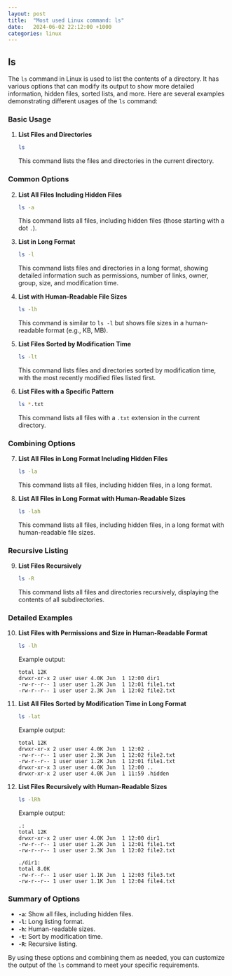 ```yaml
---
layout: post
title:  "Most used Linux command: ls"
date:   2024-06-02 22:12:00 +1000
categories: linux
---
```


## ls

The `ls` command in Linux is used to list the contents of a directory. It has various options that can modify its output to show more detailed information, hidden files, sorted lists, and more. Here are several examples demonstrating different usages of the `ls` command:

### Basic Usage

1. **List Files and Directories**
   ```sh
   ls
   ```
   This command lists the files and directories in the current directory.

### Common Options

2. **List All Files Including Hidden Files**
   ```sh
   ls -a
   ```
   This command lists all files, including hidden files (those starting with a dot `.`).

3. **List in Long Format**
   ```sh
   ls -l
   ```
   This command lists files and directories in a long format, showing detailed information such as permissions, number of links, owner, group, size, and modification time.

4. **List with Human-Readable File Sizes**
   ```sh
   ls -lh
   ```
   This command is similar to `ls -l` but shows file sizes in a human-readable format (e.g., KB, MB).

5. **List Files Sorted by Modification Time**
   ```sh
   ls -lt
   ```
   This command lists files and directories sorted by modification time, with the most recently modified files listed first.

6. **List Files with a Specific Pattern**
   ```sh
   ls *.txt
   ```
   This command lists all files with a `.txt` extension in the current directory.

### Combining Options

7. **List All Files in Long Format Including Hidden Files**
   ```sh
   ls -la
   ```
   This command lists all files, including hidden files, in a long format.

8. **List All Files in Long Format with Human-Readable Sizes**
   ```sh
   ls -lah
   ```
   This command lists all files, including hidden files, in a long format with human-readable file sizes.

### Recursive Listing

9. **List Files Recursively**
   ```sh
   ls -R
   ```
   This command lists all files and directories recursively, displaying the contents of all subdirectories.

### Detailed Examples

10. **List Files with Permissions and Size in Human-Readable Format**
    ```sh
    ls -lh
    ```
    Example output:
    ```
    total 12K
    drwxr-xr-x 2 user user 4.0K Jun  1 12:00 dir1
    -rw-r--r-- 1 user user 1.2K Jun  1 12:01 file1.txt
    -rw-r--r-- 1 user user 2.3K Jun  1 12:02 file2.txt
    ```

11. **List All Files Sorted by Modification Time in Long Format**
    ```sh
    ls -lat
    ```
    Example output:
    ```
    total 12K
    drwxr-xr-x 2 user user 4.0K Jun  1 12:02 .
    -rw-r--r-- 1 user user 2.3K Jun  1 12:02 file2.txt
    -rw-r--r-- 1 user user 1.2K Jun  1 12:01 file1.txt
    drwxr-xr-x 3 user user 4.0K Jun  1 12:00 ..
    drwxr-xr-x 2 user user 4.0K Jun  1 11:59 .hidden
    ```

12. **List Files Recursively with Human-Readable Sizes**
    ```sh
    ls -lRh
    ```
    Example output:
    ```
    .:
    total 12K
    drwxr-xr-x 2 user user 4.0K Jun  1 12:00 dir1
    -rw-r--r-- 1 user user 1.2K Jun  1 12:01 file1.txt
    -rw-r--r-- 1 user user 2.3K Jun  1 12:02 file2.txt

    ./dir1:
    total 8.0K
    -rw-r--r-- 1 user user 1.1K Jun  1 12:03 file3.txt
    -rw-r--r-- 1 user user 1.1K Jun  1 12:04 file4.txt
    ```

### Summary of Options

- **`-a`**: Show all files, including hidden files.
- **`-l`**: Long listing format.
- **`-h`**: Human-readable sizes.
- **`-t`**: Sort by modification time.
- **`-R`**: Recursive listing.

By using these options and combining them as needed, you can customize the output of the `ls` command to meet your specific requirements.

